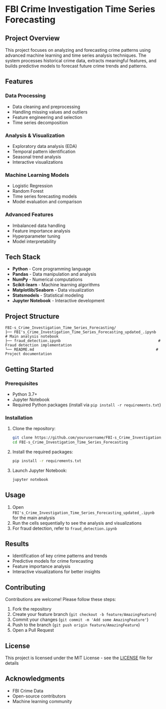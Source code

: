 # FBI Crime Investigation Time Series Forecasting

## Project Overview
This project focuses on analyzing and forecasting crime patterns using advanced machine learning and time series analysis techniques. The system processes historical crime data, extracts meaningful features, and builds predictive models to forecast future crime trends and patterns.

## Features

### Data Processing
- Data cleaning and preprocessing
- Handling missing values and outliers
- Feature engineering and selection
- Time series decomposition

### Analysis & Visualization
- Exploratory data analysis (EDA)
- Temporal pattern identification
- Seasonal trend analysis
- Interactive visualizations

### Machine Learning Models
- Logistic Regression
- Random Forest
- Time series forecasting models
- Model evaluation and comparison

### Advanced Features
- Imbalanced data handling
- Feature importance analysis
- Hyperparameter tuning
- Model interpretability

## Tech Stack
- **Python** - Core programming language
- **Pandas** - Data manipulation and analysis
- **NumPy** - Numerical computations
- **Scikit-learn** - Machine learning algorithms
- **Matplotlib/Seaborn** - Data visualization
- **Statsmodels** - Statistical modeling
- **Jupyter Notebook** - Interactive development

## Project Structure
```
FBI-s_Crime_Investigation_Time_Series_Forecasting/
├── FBI's_Crime_Investigation_Time_Series_Forecasting_updated_.ipynb  # Main analysis notebook
├── fraud_detection.ipynb                                            # Fraud detection implementation
└── README.md                                                       # Project documentation
```

## Getting Started

### Prerequisites
- Python 3.7+
- Jupyter Notebook
- Required Python packages (install via `pip install -r requirements.txt`)

### Installation
1. Clone the repository:
   ```bash
   git clone https://github.com/yourusername/FBI-s_Crime_Investigation_Time_Series_Forecasting.git
   cd FBI-s_Crime_Investigation_Time_Series_Forecasting
   ```

2. Install the required packages:
   ```bash
   pip install -r requirements.txt
   ```

3. Launch Jupyter Notebook:
   ```bash
   jupyter notebook
   ```

## Usage
1. Open `FBI's_Crime_Investigation_Time_Series_Forecasting_updated_.ipynb` for the main analysis
2. Run the cells sequentially to see the analysis and visualizations
3. For fraud detection, refer to `fraud_detection.ipynb`

## Results
- Identification of key crime patterns and trends
- Predictive models for crime forecasting
- Feature importance analysis
- Interactive visualizations for better insights

## Contributing
Contributions are welcome! Please follow these steps:
1. Fork the repository
2. Create your feature branch (`git checkout -b feature/AmazingFeature`)
3. Commit your changes (`git commit -m 'Add some AmazingFeature'`)
4. Push to the branch (`git push origin feature/AmazingFeature`)
5. Open a Pull Request

## License
This project is licensed under the MIT License - see the [LICENSE](LICENSE) file for details

## Acknowledgments
- FBI Crime Data
- Open-source contributors
- Machine learning community
